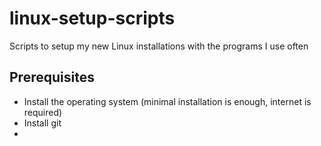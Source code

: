 # linux-setup-scripts
Scripts to setup my new Linux installations with the programs I use often

## Prerequisites
 * Install the operating system (minimal installation is enough, internet is required)
 * Install git
 * 

